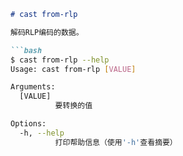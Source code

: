 ```markdown
# cast from-rlp

解码RLP编码的数据。

```bash
$ cast from-rlp --help
Usage: cast from-rlp [VALUE]

Arguments:
  [VALUE]
          要转换的值

Options:
  -h, --help
          打印帮助信息（使用'-h'查看摘要）
```
```